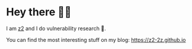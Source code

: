 # Hey there 👋🏻

I am [z2](https://github.com/z2-2z) and I do vulnerability research 🔬.

You can find the most interesting stuff on my blog: https://z2-2z.github.io
